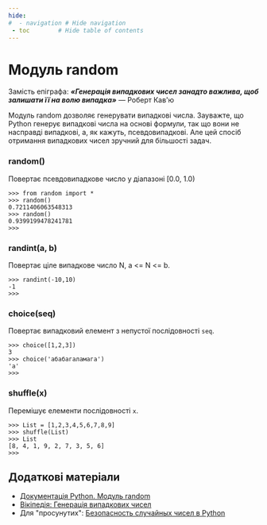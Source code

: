 ```yaml
---
hide:
#  - navigation # Hide navigation
 - toc        # Hide table of contents
---
```


# Модуль random

Замість епіграфа: ***«Генерація випадкових чисел занадто важлива, щоб залишати її на волю випадка»*** —  Роберт Кав'ю

Модуль random дозволяє генерувати випадкові числа. 
Зауважте, що Python генерує випадкові числа на основі формули, так що вони не насправді випадкові, а, як кажуть, псевдовипадкові. Але цей спосіб отримання випадкових чисел зручний для більшості задач.

### random()

Повертає псевдовипадкове число у діапазоні [0.0, 1.0)

    >>> from random import *
    >>> random()
    0.7211406063548313
    >>> random()
    0.9399199478241781
    >>>

<!--    
## seed(a=None, version=2)
Налаштовує генератор на нову послідовність використовуючи число `a` (якщо вказано) або показник системного годинника. 

    :::python
    >>> seed()
    >>> random()
    0.6615122531907053
    >>> seed()
    >>> random()
    0.9369031218767864
    >>>
-->

### randint(a, b)

Повертає ціле випадкове число N, a <= N <= b.

    >>> randint(-10,10)
    -1
    >>>

### choice(seq)

Повертає випадковий елемент з непустої послідовності `seq`. 

    >>> choice([1,2,3])
    3
    >>> choice('абабагаламага')
    'а'
    >>>

### shuffle(x)

Перемішує елементи послідовності `x`. 

    >>> List = [1,2,3,4,5,6,7,8,9]
    >>> shuffle(List)
    >>> List
    [8, 4, 1, 9, 2, 7, 3, 5, 6]
    >>>

<!--    
### sample(population, k)

Повертає список довжиною `k` унікальних елементів з послідовності `population`.

    :::python
    >>> sample(range(100),10)
    [84, 17, 89, 59, 94, 82, 80, 10, 25, 56]
    >>>
-->
    
## Додаткові матеріали

* [Документація Python. Модуль random](https://docs.python.org/3/library/random.html#random.randint)
* [Вікіпедія: Генерація випадкових чисел](https://uk.wikipedia.org/wiki/%D0%93%D0%B5%D0%BD%D0%B5%D1%80%D0%B0%D1%86%D1%96%D1%8F_%D0%B2%D0%B8%D0%BF%D0%B0%D0%B4%D0%BA%D0%BE%D0%B2%D0%B8%D1%85_%D1%87%D0%B8%D1%81%D0%B5%D0%BB)
* Для "просунутих": [Безопасность случайных чисел в Python](https://habr.com/company/pt/blog/156133/)